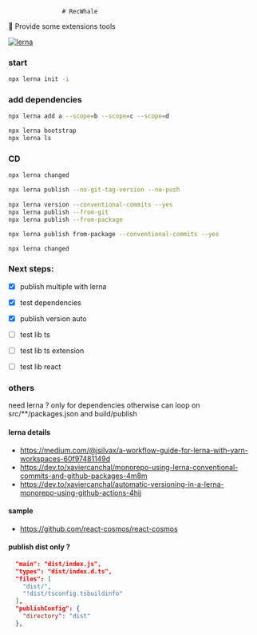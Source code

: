                    # RecWhale
:whale: Provide some extensions tools

[![lerna](https://img.shields.io/badge/maintained%20with-lerna-cc00ff.svg)](https://lerna.js.org/)



### start
```sh
npx lerna init -i
```

### add dependencies
```sh
npx lerna add a --scope=b --scope=c --scope=d

npx lerna bootstrap
npx lerna ls
```

### CD
```sh
npx lerna changed

npx lerna publish --no-git-tag-version --no-push
  
npx lerna version --conventional-commits --yes
npx lerna publish --from-git
npx lerna publish --from-package

npx lerna publish from-package --conventional-commits --yes

npx lerna changed
```


### Next steps:

- [x] publish multiple with lerna
- [x] test dependencies
- [x] publish version auto

- [ ] test lib ts
- [ ] test lib ts extension
- [ ] test lib react


### others
need lerna ? only for dependencies
otherwise can loop on src/**/packages.json and build/publish


#### lerna details 
- https://medium.com/@jsilvax/a-workflow-guide-for-lerna-with-yarn-workspaces-60f97481149d
- https://dev.to/xaviercanchal/monorepo-using-lerna-conventional-commits-and-github-packages-4m8m
- https://dev.to/xaviercanchal/automatic-versioning-in-a-lerna-monorepo-using-github-actions-4hij

#### sample
- https://github.com/react-cosmos/react-cosmos

#### publish dist only ?
```json
  "main": "dist/index.js",
  "types": "dist/index.d.ts",
  "files": [
    "dist/",
    "!dist/tsconfig.tsbuildinfo"
  ],
  "publishConfig": {
    "directory": "dist"
  },
```